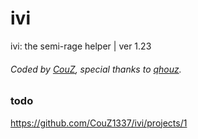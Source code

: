 # ivi
ivi: the semi-rage helper | ver 1.23
###### Coded by [CouZ](https://legendware.pw/members/couz.34/ "legendware forum account"), special thanks to [qhouz](https://legendware.pw/members/qhouz.34156// "legendware forum account").
### todo
https://github.com/CouZ1337/ivi/projects/1
